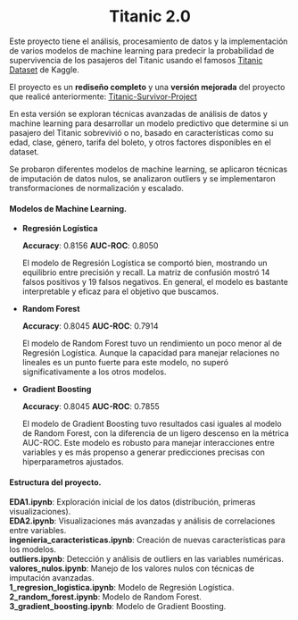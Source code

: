 <h1 align="center"> Titanic 2.0 </h1>

Este proyecto tiene el análisis, procesamiento de datos y la implementación de varios modelos de machine learning para predecir la probabilidad de supervivencia de los pasajeros del Titanic usando el famosos [Titanic Dataset](https://www.kaggle.com/c/titanic)
de Kaggle.

El proyecto es un **rediseño completo** y una **versión mejorada** del proyecto que realicé anteriormente: [Titanic-Survivor-Project](https://github.com/rodrigoalegre210/Titanic-Survivors-Project)

En esta versión se exploran técnicas avanzadas de análisis de datos y machine learning para desarrollar un modelo predictivo que determine si un pasajero del Titanic sobrevivió o no, basado en características como su edad, clase,
género, tarifa del boleto, y otros factores disponibles en el dataset.

Se probaron diferentes modelos de machine learning, se aplicaron técnicas de imputación de datos nulos, se analizaron outliers y se implementaron transformaciones de normalización y escalado.

#### Modelos de Machine Learning.

* **Regresión Logística**

  **Accuracy**: 0.8156
  **AUC-ROC**: 0.8050

  El modelo de Regresión Logística se comportó bien, mostrando un equilibrio entre precisión y recall. La matriz de confusión mostró 14 falsos positivos y 19 falsos negativos. En general, el modelo es bastante interpretable y eficaz para el objetivo que buscamos.

* **Random Forest**

  **Accuracy**: 0.8045
  **AUC-ROC**: 0.7914

  El modelo de Random Forest tuvo un rendimiento un poco menor al de Regresión Logística. Aunque la capacidad para manejar relaciones no lineales es un punto fuerte para este modelo, no superó significativamente a los otros modelos.

* **Gradient Boosting**

  **Accuracy**: 0.8045
  **AUC-ROC**: 0.7855

  El modelo de Gradient Boosting tuvo resultados casi iguales al modelo de Random Forest, con la diferencia de un ligero descenso en la métrica AUC-ROC. Este modelo es robusto para manejar interacciones entre variables y es más propenso
  a generar predicciones precisas con hiperparametros ajustados.

#### Estructura del proyecto.

**EDA1.ipynb**: Exploración inicial de los datos (distribución, primeras visualizaciones).  
**EDA2.ipynb**: Visualizaciones más avanzadas y análisis de correlaciones entre variables.  
**ingenieria_caracteristicas.ipynb**: Creación de nuevas características para los modelos.  
**outliers.ipynb**: Detección y análisis de outliers en las variables numéricas.  
**valores_nulos.ipynb**: Manejo de los valores nulos con técnicas de imputación avanzadas.  
**1_regresion_logistica.ipynb**: Modelo de Regresión Logística.  
**2_random_forest.ipynb**: Modelo de Random Forest.  
**3_gradient_boosting.ipynb**: Modelo de Gradient Boosting.  
